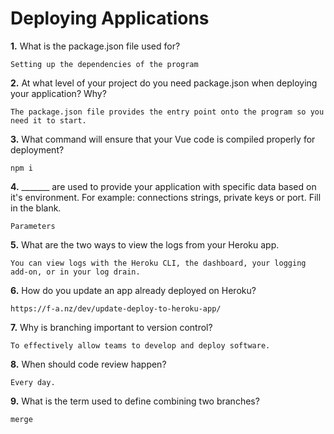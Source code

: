 # Deploying Applications

**1.** What is the package.json file used for?
<!-- enter you answer in the space below -->
```
Setting up the dependencies of the program
``` 
**2.** At what level of your project do you need package.json when deploying your application? Why?
<!-- enter you answer in the space below -->
```
The package.json file provides the entry point onto the program so you need it to start.
```
**3.** What command will ensure that your Vue code is compiled properly for deployment?
<!-- enter you answer in the space below -->
```
npm i
```
**4.** _______ are used to provide your application with specific data based on it's environment. For example: connections strings, private keys or port. Fill in the blank.
<!-- enter you answer in the space below -->
```
Parameters
```
**5.** What are the two ways to view the logs from your Heroku app.
<!-- enter you answer in the space below -->
```
You can view logs with the Heroku CLI, the dashboard, your logging add-on, or in your log drain.
```
**6.** How do you update an app already deployed on Heroku?
<!-- enter you answer in the space below -->
```
https://f-a.nz/dev/update-deploy-to-heroku-app/
```
**7.** Why is branching important to version control?
<!-- enter you answer in the space below -->
```
To effectively allow teams to develop and deploy software.
```
**8.** When should code review happen?
<!-- enter you answer in the space below -->
```
Every day.
```
**9.** What is the term used to define combining two branches?
<!-- enter you answer in the space below -->
```
merge
```